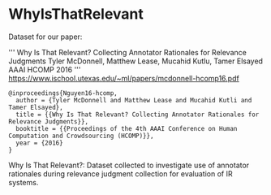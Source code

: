 # WhyIsThatRelevant

Dataset for our paper:

'''
Why Is That Relevant? Collecting Annotator Rationales for Relevance Judgments
Tyler McDonnell, Matthew Lease, Mucahid Kutlu, Tamer Elsayed
AAAI HCOMP 2016
'''
https://www.ischool.utexas.edu/~ml/papers/mcdonnell-hcomp16.pdf

```
@inproceedings{Nguyen16-hcomp,
  author = {Tyler McDonnell and Matthew Lease and Mucahid Kutli and Tamer Elsayed},
  title = {{Why Is That Relevant? Collecting Annotator Rationales for Relevance Judgments}},
  booktitle = {{Proceedings of the 4th AAAI Conference on Human Computation and Crowdsourcing (HCOMP)}},
  year = {2016}
}
```

Why Is That Relevant?: Dataset collected to investigate use of annotator rationales during relevance judgment collection for evaluation of IR systems.
